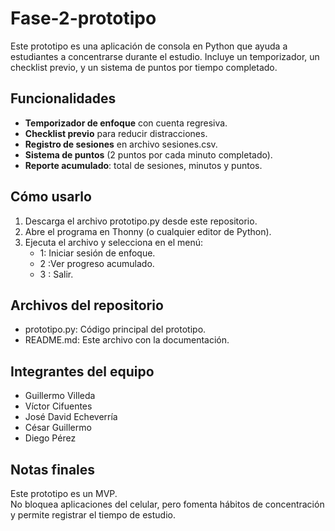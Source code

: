 # Fase-2-prototipo
Este prototipo es una aplicación de consola en Python que ayuda a estudiantes a concentrarse durante el estudio.   Incluye un temporizador, un checklist previo, y un sistema de puntos por tiempo completado.

## Funcionalidades
- **Temporizador de enfoque** con cuenta regresiva.
- **Checklist previo** para reducir distracciones.
- **Registro de sesiones** en archivo sesiones.csv.
- **Sistema de puntos** (2 puntos por cada minuto completado).
- **Reporte acumulado**: total de sesiones, minutos y puntos.

## Cómo usarlo
1. Descarga el archivo prototipo.py desde este repositorio.  
2. Abre el programa en Thonny (o cualquier editor de Python).  
3. Ejecuta el archivo y selecciona en el menú:  
   - 1: Iniciar sesión de enfoque.  
   - 2 :Ver progreso acumulado.  
   - 3 : Salir.  




## Archivos del repositorio
- prototipo.py: Código principal del prototipo.  
- README.md: Este archivo con la documentación.    



## Integrantes del equipo
- Guillermo Villeda  
- Víctor Cifuentes  
- José David Echeverría  
- César Guillermo  
- Diego Pérez  



## Notas finales
Este prototipo es un MVP.  
No bloquea aplicaciones del celular, pero fomenta hábitos de concentración y permite registrar el tiempo de estudio.
